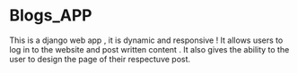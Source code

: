# Blogs_APP
This is a django web app , it is dynamic and responsive ! It allows users to log in to the website and post written content . It also gives the ability to the user to design the page of their respectuve post.
